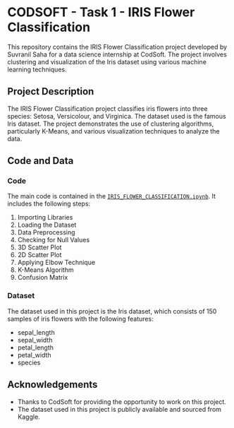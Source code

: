 # CODSOFT - Task 1 - IRIS Flower Classification
This repository contains the IRIS Flower Classification project developed by Suvranil Saha for a data science internship at CodSoft. The project involves clustering and visualization of the Iris dataset using various machine learning techniques.

## Project Description

The IRIS Flower Classification project classifies iris flowers into three species: Setosa, Versicolour, and Virginica. The dataset used is the famous Iris dataset. The project demonstrates the use of clustering algorithms, particularly K-Means, and various visualization techniques to analyze the data.

## Code and Data

### Code

The main code is contained in the [`IRIS_FLOWER_CLASSIFICATION.ipynb`](https://github.com/sensiboi/CODSOFT-Task-1/blob/main/IRIS_FLOWER_CLASSIFICATION.ipynb). It includes the following steps:

1. Importing Libraries
2. Loading the Dataset
3. Data Preprocessing
4. Checking for Null Values
5. 3D Scatter Plot
6. 2D Scatter Plot
7. Applying Elbow Technique
8. K-Means Algorithm
9. Confusion Matrix

### Dataset

The dataset used in this project is the Iris dataset, which consists of 150 samples of iris flowers with the following features:
- sepal_length
- sepal_width
- petal_length
- petal_width
- species

## Acknowledgements
- Thanks to CodSoft for providing the opportunity to work on this project.
- The dataset used in this project is publicly available and sourced from Kaggle.
